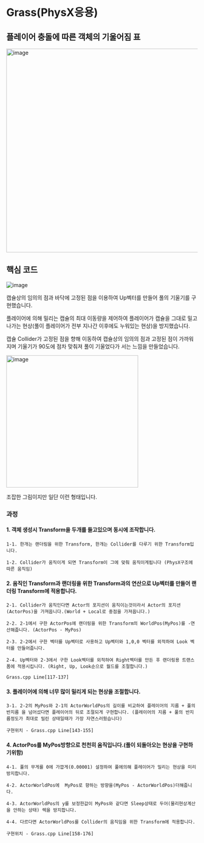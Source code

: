# Grass(PhysX응용)

## 플레이어 충돌에 따른 객체의 기울어짐 표

<img width="535" alt="image" src="https://github.com/KimDaeMins/Portfolio/assets/68540137/ce69c987-8b1b-4dd4-a2f9-b77c824f5962">

## 핵심 코드

![image](https://github.com/KimDaeMins/Portfolio/assets/68540137/6ad430e5-6bb7-47a8-8995-a1f00d9f11b3)

캡슐상의 임의의 점과 바닥에 고정된 점을 이용하여 Up벡터를 만들어 풀의 기울기를 구현했습니다.

플레이어에 의해 밀리는 캡슐의 최대 이동량을 제어하여 플레이어가 캡슐을 그대로 밀고 나가는 현상(풀이 플레이어가 전부 지나간 이후에도 누워있는 현상)을 방지했습니다.

캡슐 Collider가 고정된 점을 향해 이동하여 캡슐상의 임의의 점과 고정된 점이 가까워지며 기울기가 90도에 점차 맞춰져 풀이 기울었다가 서는 느낌을 만들었습니다.

<img width="347" alt="image" src="https://github.com/KimDaeMins/Portfolio/assets/68540137/5868efea-9d74-4f5a-9f76-ec575b989032">

조잡한 그림이지만 일단 이런 형태입니다.

### 과정

#### 1. 객체 생성시 Transform을 두개를 들고있으며 동시에 조작합니다.

    1-1. 한개는 랜더링을 위한 Transform, 한개는 Collider를 다루기 위한 Transform입니다.

    1-2. Collider가 움직이게 되면 Transform이 그에 맞춰 움직이게됩니다 (PhysX구조에 따른 움직임)

#### 2. 움직인 Transform과 랜더링을 위한 Transform과의 연산으로 Up벡터를 만들어 랜더링 Transform에 적용합니다.

    2-1. Collider가 움직인다면 Actor의 포지션이 움직이는것이라서 Actor의 포지션(ActorPos)을 가져옵니다.(World + Local로 중점을 가져옵니다.)
    
    2-2. 2-1에서 구한 ActorPos에 랜더링을 위한 Transform의 WorldPos(MyPos)를 -연산해줍니다. (ActorPos - MyPos)

    2-3. 2-2에서 구한 벡터를 Up벡터로 사용하고 Up벡터와 1,0,0 벡터를 외적하여 Look 벡터를 만들어줍니다.

    2-4. Up벡터와 2-3에서 구한 Look벡터를 외적하여 Right벡터를 만든 후 랜더링용 트랜스폼에 적용시킵니다. (Right, Up, Look순으로 월드를 조절합니다.)

    Grass.cpp Line[117-137]

#### 3. 플레이어에 의해 너무 많이 밀리게 되는 현상을 조절합니다.

    3-1. 2-2의 MyPos와 2-1의 ActorWorldPos의 길이를 비교하여 플레이어의 지름 + 풀의 반지름 을 넘어섰다면 플레이어의 뒤로 조절되게 구현합니다. (플레이어의 지름 + 풀의 반지름정도가 최대로 밀린 상태일때가 가장 자연스러웠습니다)

    구현위치 - Grass.cpp Line[143-155]

#### 4. ActorPos를 MyPos방향으로 천천히 움직입니다.(풀이 되돌아오는 현상을 구현하기위함)

    4-1. 풀의 무게를 0에 가깝게(0.00001) 설정하여 풀에의해 플레이어가 밀리는 현상을 미리 방지합니다.

    4-2. ActorWorldPos에  MyPos로 향하는 방향을(MyPos - ActorWorldPos)더해줍니다.

    4-3. ActorWorldPos의 y를 보정한값이 MyPos와 같다면 Sleep상태로 두어(물리현상계산을 안하는 상태) 렉을 방지합니다.

    4-4. 다르다면 ActorWorldPos를 Collider의 움직임을 위한 Transform에 적용합니다.

    구현위치 - Grass.cpp Line[158-176]
